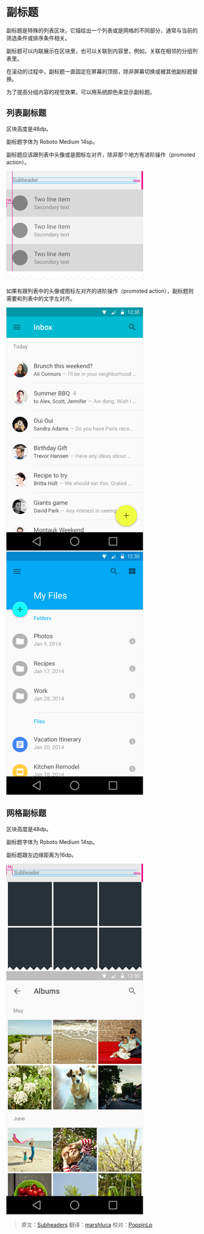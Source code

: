 # 副标题

副标题是特殊的列表区块，它描绘出一个列表或是网格的不同部分，通常与当前的筛选条件或排序条件相关。

副标题可以内联展示在区块里，也可以关联到内容里，例如，关联在相邻的分组列表里。

在滚动的过程中，副标题一直固定在屏幕的顶部，除非屏幕切换或被其他副标题替换。

为了提高分组内容的视觉效果，可以用系统颜色来显示副标题。

## 列表副标题

区块高度是48dp。

副标题字体为 Roboto Medium 14sp。

副标题应该跟列表中头像或是图标左对齐，除非那个地方有进阶操作（promoted action）。

![p1](images/components-tabs-listsubheaders-subheader_01_large_mdpi.png)

如果有跟列表中的头像或图标左对齐的进阶操作（promoted action），副标题则需要和列表中的文字左对齐。

![p2](images/components-tabs-listsubheaders-subheader_02_large_mdpi.png)
![p3](images/components-tabs-listsubheaders-subheader_03_large_mdpi.png)

## 网格副标题

区块高度是48dp。

副标题字体为 Roboto Medium 14sp。

副标题跟左边缘距离为16dp。

![p4](images/components-subheads-gridsubheader-subheader_04_large_mdpi.png)
![p5](images/components-subheads-subheader_05_large_mdpi.png)

> 原文：[Subheaders](http://www.google.com/design/spec/components/subheaders.html)  翻译：[marshluca](https://github.com/marshluca)  校对：[PoppinLp](https://github.com/poppinlp)
